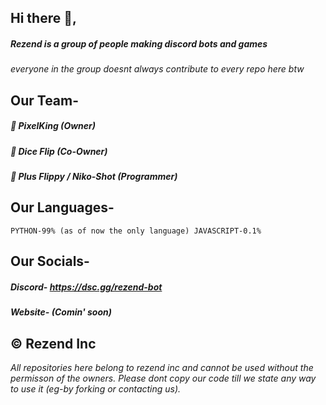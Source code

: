 ## Hi there 👋,
##### Rezend is a group of people making discord bots and games
_everyone in the group doesnt always contribute to every repo here btw_

## Our Team-
##### 🔹 PixelKing (Owner)
##### 🔹 Dice Flip (Co-Owner)
##### 🔹 Plus Flippy / Niko-Shot (Programmer) 

## Our Languages-
``PYTHON-99% (as of now the only language)
JAVASCRIPT-0.1%``
## Our Socials-
##### Discord- https://dsc.gg/rezend-bot
##### Website- (Comin' soon)

## © Rezend Inc
_All repositories here belong to rezend inc and cannot be used without the permisson of the owners._
_Please dont copy our code till we state any way to use it (eg-by forking or contacting us)._



